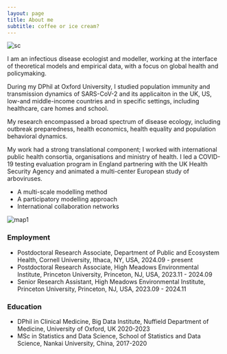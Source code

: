 ```yaml
---
layout: page
title: About me
subtitle: coffee or ice cream?
---
```


![sc](https://SiyuChenOxf.github.io/assets/img/sc.jpg)

I am an infectious disease ecologist and modeller, working at the interface of theoretical models and empirical data, with a focus on global health and policymaking. 

During my DPhil at Oxford University, I studied population immunity and transmission dynamics of SARS-CoV-2 and its applicaiton in the UK, US, low-and middle-income countries and in specific settings, including healthcare, care homes and school. 

My research encompassed a broad spectrum of disease ecology, including outbreak preparedness, health economics, health equality and population behavioral dynamics. 

My work had a strong translational component; I worked with international public health consortia, organisations and ministry of health. I led a COVID-19 testing evaluation program in England partnering with the UK Health Security Agency and animated a multi-center European study of arboviruses.   

- A multi-scale modelling method
- A participatory modelling approach
- International collaboration networks

![map1](https://SiyuChenOxf.github.io/assets/img/map1.png)

  
### Employment
  - Postdoctoral Research Associate, Department of Public and Ecosystem Health, Cornell University, Ithaca, NY, USA, 2024.09 - present
  - Postdoctoral Research Associate, High Meadows Environmental Institute, Princeton University, Princeton, NJ, USA, 2023.11 - 2024.09
  - Senior Research Assistant, High Meadows Environmental Institute, Princeton University, Princeton, NJ, USA, 2023.09 - 2024.11

### Education
 - DPhil in Clinical Medicine, Big Data Institute, Nuffield Department of Medicine, University of Oxford, UK 2020-2023
 - MSc in Statistics and Data Science, School of Statistics and Data Science, Nankai University, China, 2017-2020


